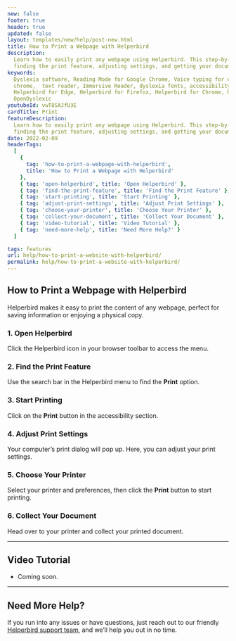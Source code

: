 ```yaml
---
new: false
footer: true
header: true
updated: false
layout: templates/new/help/post-new.html
title: How to Print a Webpage with Helperbird
description:
  Learn how to easily print any webpage using Helperbird. This step-by-step guide walks you through
  finding the print feature, adjusting settings, and getting your document printed.
keywords:
  Dyslexia software, Reading Mode for Google Chrome, Voice typing for chrome, Text to speech for
  chrome,  text reader, Immersive Reader, dyslexia fonts, accessibility software, dyslexia software,
  Helperbird for Edge, Helperbird for Firefox, Helperbird for Chrome, Opendyslexic for Chrome,
  OpenDyslexic
youtubeId: vwT8SAJfU3E
cardTitle: Print
featureDescription:
  Learn how to easily print any webpage using Helperbird. This step-by-step guide walks you through
  finding the print feature, adjusting settings, and getting your document printed.
date: 2022-02-09
headerTags:
  [
    {
      tag: 'how-to-print-a-webpage-with-helperbird',
      title: 'How to Print a Webpage with Helperbird'
    },
    { tag: 'open-helperbird', title: 'Open Helperbird' },
    { tag: 'find-the-print-feature', title: 'Find the Print Feature' },
    { tag: 'start-printing', title: 'Start Printing' },
    { tag: 'adjust-print-settings', title: 'Adjust Print Settings' },
    { tag: 'choose-your-printer', title: 'Choose Your Printer' },
    { tag: 'collect-your-document', title: 'Collect Your Document' },
    { tag: 'video-tutorial', title: 'Video Tutorial' },
    { tag: 'need-more-help', title: 'Need More Help?' }
  ]

tags: features
url: help/how-to-print-a-website-with-helperbird/
permalink: help/how-to-print-a-website-with-helperbird/
---
```


## How to Print a Webpage with Helperbird

Helperbird makes it easy to print the content of any webpage, perfect for saving information or
enjoying a physical copy.

### 1. Open Helperbird

Click the Helperbird icon in your browser toolbar to access the menu.

### 2. Find the Print Feature

Use the search bar in the Helperbird menu to find the **Print** option.

### 3. Start Printing

Click on the **Print** button in the accessibility section.

### 4. Adjust Print Settings

Your computer’s print dialog will pop up. Here, you can adjust your print settings.

### 5. Choose Your Printer

Select your printer and preferences, then click the **Print** button to start printing.

### 6. Collect Your Document

Head over to your printer and collect your printed document.

---

## Video Tutorial

- Coming soon.

---

## Need More Help?

If you run into any issues or have questions, just reach out to our friendly
[Helperbird support team](/support/), and we’ll help you out in no time.
